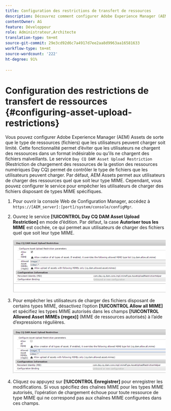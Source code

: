 ```yaml
---
title: Configuration des restrictions de transfert de ressources
description: Découvrez comment configurer Adobe Experience Manager (AEM) Assets de sorte que le type de ressources (fichiers) que les utilisateurs peuvent télécharger soit limité.
contentOwner: AG
feature: Développeur
role: Administrateur,Architecte
translation-type: tm+mt
source-git-commit: 29e3cd92d6c7a4917d7ee2aa8d9963aa16581633
workflow-type: tm+mt
source-wordcount: '222'
ht-degree: 91%

---
```



# Configuration des restrictions de transfert de ressources {#configuring-asset-upload-restrictions}

Vous pouvez configurer Adobe Experience Manager (AEM) Assets de sorte que le type de ressources (fichiers) que les utilisateurs peuvent charger soit limité. Cette fonctionnalité permet d’éviter que les utilisateurs ne chargent des ressources dans un format indésirable ou qu’ils ne chargent des fichiers malveillants. Le service `Day CQ DAM Asset Upload Restriction` (Restriction de chargement des ressources de la gestion des ressources numériques Day CQ) permet de contrôler le type de fichiers que les utilisateurs peuvent charger. Par défaut, AEM Assets permet aux utilisateurs de charger des ressources quel que soit leur type MIME. Cependant, vous pouvez configurer le service pour empêcher les utilisateurs de charger des fichiers disposant de types MIME spécifiques.

1. Pour ouvrir la console Web de Configuration Manager, accédez à `https://[AEM_server]:[port]/system/console/configMgr`.
1. Ouvrez le service **[!UICONTROL Day CQ DAM Asset Upload Restriction]** en mode d’édition. Par défaut, la case **Autoriser tous les MIME** est cochée, ce qui permet aux utilisateurs de charger des fichiers quel que soit leur type MIME.

   ![chlimage_1-378](assets/chlimage_1-378.png)

1. Pour empêcher les utilisateurs de charger des fichiers disposant de certains types MIME, désactivez l’option **[!UICONTROL Allow all MIME]** et spécifiez les types MIME autorisés dans les champs **[!UICONTROL Allowed Asset MIMEs (regex)]** (MIME de ressources autorisés) à l’aide d’expressions régulières.

   ![chlimage_1-379](assets/chlimage_1-379.png)

1. Cliquez ou appuyez sur **[!UICONTROL Enregistrer]** pour enregistrer les modifications. Si vous spécifiez des chaînes MIME pour les types MIME autorisés, l’opération de chargement échoue pour toute ressource de type MIME qui ne correspond pas aux chaînes MIME configurées dans ces champs.
